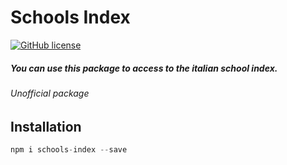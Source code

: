 # Schools Index

[![GitHub license](https://img.shields.io/github/license/nicolo-rancan/schools-index)](https://github.com/nicolo-rancan/schools-index/blob/master/LICENSE.md)

##### You can use this package to access to the italian school index.

###### Unofficial package

## Installation

```js
npm i schools-index --save
```
